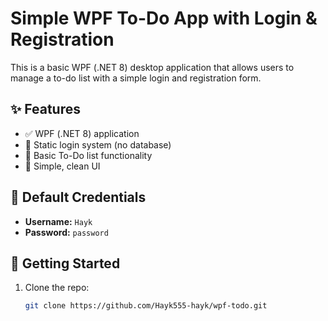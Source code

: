 ﻿# Simple WPF To-Do App with Login & Registration

This is a basic WPF (.NET 8) desktop application that allows users to manage a to-do list with a simple login and registration form.

## ✨ Features

- ✅ WPF (.NET 8) application
- 🔐 Static login system (no database)
- 📝 Basic To-Do list functionality
- 🎨 Simple, clean UI

## 🧪 Default Credentials

- **Username:** `Hayk`  
- **Password:** `password`

## 🚀 Getting Started

1. Clone the repo:
   ```bash
   git clone https://github.com/Hayk555-hayk/wpf-todo.git
